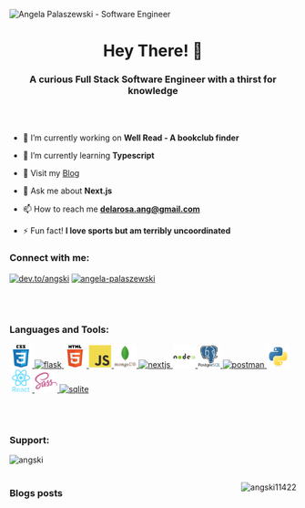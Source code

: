 
![Angela Palaszewski - Software Engineer](https://github.com/angski11422/angski11422/assets/126219560/55807d31-2fc6-42ac-9c74-1d7a316a264a)


<h1 align="center">Hey There! 👋</h1>
<h3 align="center">A curious Full Stack Software Engineer with a thirst for knowledge</h3>
<br></br>

- 🔭 I’m currently working on **Well Read - A bookclub finder**

- 🌱 I’m currently learning **Typescript**

- 📝 Visit my [Blog](https://dev.to/angski)

- 💬 Ask me about **Next.js**

- 📫 How to reach me **delarosa.ang@gmail.com**

- ⚡ Fun fact! **I love sports but am terribly uncoordinated**

<h3 align="left">Connect with me:</h3>
<p align="left">
<a href="https://dev.to/dev.to/angski" target="blank"><img align="center" src="https://raw.githubusercontent.com/rahuldkjain/github-profile-readme-generator/master/src/images/icons/Social/devto.svg" alt="dev.to/angski" height="30" width="40" /></a>
<a href="https://linkedin.com/in/angela-palaszewski" target="blank"><img align="center" src="https://raw.githubusercontent.com/rahuldkjain/github-profile-readme-generator/master/src/images/icons/Social/linked-in-alt.svg" alt="angela-palaszewski" height="30" width="40" /></a>
</p>
<br></br>
<h3 align="left">Languages and Tools:</h3>
<p align="left"> <a href="https://www.w3schools.com/css/" target="_blank" rel="noreferrer"> <img src="https://raw.githubusercontent.com/devicons/devicon/master/icons/css3/css3-original-wordmark.svg" alt="css3" width="40" height="40"/> </a> <a href="https://flask.palletsprojects.com/" target="_blank" rel="noreferrer"> <img src="https://www.vectorlogo.zone/logos/pocoo_flask/pocoo_flask-icon.svg" alt="flask" width="40" height="40"/> </a> <a href="https://www.w3.org/html/" target="_blank" rel="noreferrer"> <img src="https://raw.githubusercontent.com/devicons/devicon/master/icons/html5/html5-original-wordmark.svg" alt="html5" width="40" height="40"/> </a> <a href="https://developer.mozilla.org/en-US/docs/Web/JavaScript" target="_blank" rel="noreferrer"> <img src="https://raw.githubusercontent.com/devicons/devicon/master/icons/javascript/javascript-original.svg" alt="javascript" width="40" height="40"/> </a> <a href="https://www.mongodb.com/" target="_blank" rel="noreferrer"> <img src="https://raw.githubusercontent.com/devicons/devicon/master/icons/mongodb/mongodb-original-wordmark.svg" alt="mongodb" width="40" height="40"/> </a> <a href="https://nextjs.org/" target="_blank" rel="noreferrer"> <img src="https://cdn.worldvectorlogo.com/logos/nextjs-2.svg" alt="nextjs" width="40" height="40"/> </a> <a href="https://nodejs.org" target="_blank" rel="noreferrer"> <img src="https://raw.githubusercontent.com/devicons/devicon/master/icons/nodejs/nodejs-original-wordmark.svg" alt="nodejs" width="40" height="40"/> </a> <a href="https://www.postgresql.org" target="_blank" rel="noreferrer"> <img src="https://raw.githubusercontent.com/devicons/devicon/master/icons/postgresql/postgresql-original-wordmark.svg" alt="postgresql" width="40" height="40"/> </a> <a href="https://postman.com" target="_blank" rel="noreferrer"> <img src="https://www.vectorlogo.zone/logos/getpostman/getpostman-icon.svg" alt="postman" width="40" height="40"/> </a> <a href="https://www.python.org" target="_blank" rel="noreferrer"> <img src="https://raw.githubusercontent.com/devicons/devicon/master/icons/python/python-original.svg" alt="python" width="40" height="40"/> </a> <a href="https://reactjs.org/" target="_blank" rel="noreferrer"> <img src="https://raw.githubusercontent.com/devicons/devicon/master/icons/react/react-original-wordmark.svg" alt="react" width="40" height="40"/> </a> <a href="https://sass-lang.com" target="_blank" rel="noreferrer"> <img src="https://raw.githubusercontent.com/devicons/devicon/master/icons/sass/sass-original.svg" alt="sass" width="40" height="40"/> </a> <a href="https://www.sqlite.org/" target="_blank" rel="noreferrer"> <img src="https://www.vectorlogo.zone/logos/sqlite/sqlite-icon.svg" alt="sqlite" width="40" height="40"/> </a> </p>

<br></br> 

<h3 align="left">Support:</h3>
<p><a href="https://www.buymeacoffee.com/angski"> <img align="left" src="https://cdn.buymeacoffee.com/buttons/v2/default-yellow.png" height="50" width="210" alt="angski" /></a></p><br><br>

<p><img align="right" src="https://github-readme-stats.vercel.app/api/top-langs?username=angski11422&show_icons=true&locale=en&layout=compact" alt="angski11422" /></p>

### Blogs posts
<!-- BLOG-POST-LIST:START -->
<!-- BLOG-POST-LIST:END -->
